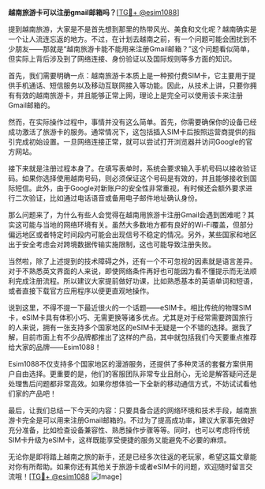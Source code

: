 **越南旅游卡可以注册gmail邮箱吗？**[[TG💪+ @esim1088](https://t.me/s/esim1088)]

提到越南旅游，大家是不是首先想到那里的热带风光、美食和文化呢？越南确实是一个让人流连忘返的地方。不过，在计划去越南之前，有一个问题可能会困扰到不少朋友——那就是“越南旅游卡能不能用来注册Gmail邮箱？”这个问题看似简单，但实际上背后涉及到了网络连接、身份验证以及国际规则等多方面的知识。

首先，我们需要明确一点：越南旅游卡本质上是一种预付费SIM卡，它主要用于提供手机通话、短信服务以及移动互联网接入等功能。因此，从技术上讲，只要你拥有有效的越南旅游卡，并且能够正常上网，理论上是完全可以使用该卡来注册Gmail邮箱的。

然而，在实际操作过程中，事情并没有这么简单。首先，你需要确保你的设备已经成功激活了旅游卡的服务。通常情况下，这包括插入SIM卡后按照运营商提供的指引完成初始设置。一旦网络连接正常，就可以尝试打开浏览器并访问Google的官方网站。

接下来就是注册过程本身了。在填写表单时，系统会要求输入手机号码以接收验证码。如果你选择使用越南号码，则必须保证这个号码是有效的，并且能够接收到国际短信。此外，由于Google对新账户的安全性非常重视，有时候还会额外要求进行二次验证，比如通过电话语音或备用电子邮件地址确认身份。

那么问题来了，为什么有些人会觉得在越南用旅游卡注册Gmail会遇到困难呢？其实这可能与当地的网络环境有关。虽然大多数地方都有良好的Wi-Fi覆盖，但部分偏远地区或者特定时间段内可能会出现信号不稳定的情况。另外，某些国家和地区出于安全考虑会对跨境数据传输实施限制，这也可能导致注册失败。

当然啦，除了上述提到的技术障碍之外，还有一个不可忽视的因素就是语言差异。对于不熟悉英文界面的人来说，即使网络条件再好也可能因为看不懂提示而无法顺利完成注册流程。所以建议大家提前做好功课，比如熟悉基本的英语单词和短语，或者直接下载官方应用程序以便更直观地操作。

说到这里，不得不提一下最近很火的一个话题——eSIM卡。相比传统的物理SIM卡，eSIM卡具有体积小巧、无需更换等诸多优点。尤其是对于经常需要跨国旅行的人来说，拥有一张支持多个国家地区的eSIM卡无疑是一个不错的选择。据我了解，目前市面上有不少品牌都推出了这样的产品，其中就包括我们今天要重点推荐给大家的品牌——Esim1088！

Esim1088不仅支持多个国家地区的漫游服务，还提供了多种灵活的套餐方案供用户自由选择。更重要的是，他们的客服团队非常专业且耐心，无论是解答疑问还是处理售后问题都非常高效。如果你想体验一下全新的移动通信方式，不妨试试看他们家的产品吧！

最后，让我们总结一下今天的内容：只要具备合适的网络环境和技术手段，越南旅游卡完全是可以用来注册Gmail邮箱的。不过为了提高成功率，建议大家事先做好充分准备，比如检查设备兼容性、熟悉操作步骤等等。同时，也可以考虑将传统SIM卡升级为eSIM卡，这样既能享受便捷的服务又能避免不必要的麻烦。

无论你是即将踏上越南之旅的新手，还是已经多次往返的老玩家，希望这篇文章能对你有所帮助。如果你还有其他关于旅游卡或者eSIM卡的问题，欢迎随时留言交流哦！[[TG💪+ @esim1088](https://t.me/s/esim1088) ![Image](https://i.postimg.cc/4NQfJmqS/Snipaste-2025-05-13-00-14-12.png)]